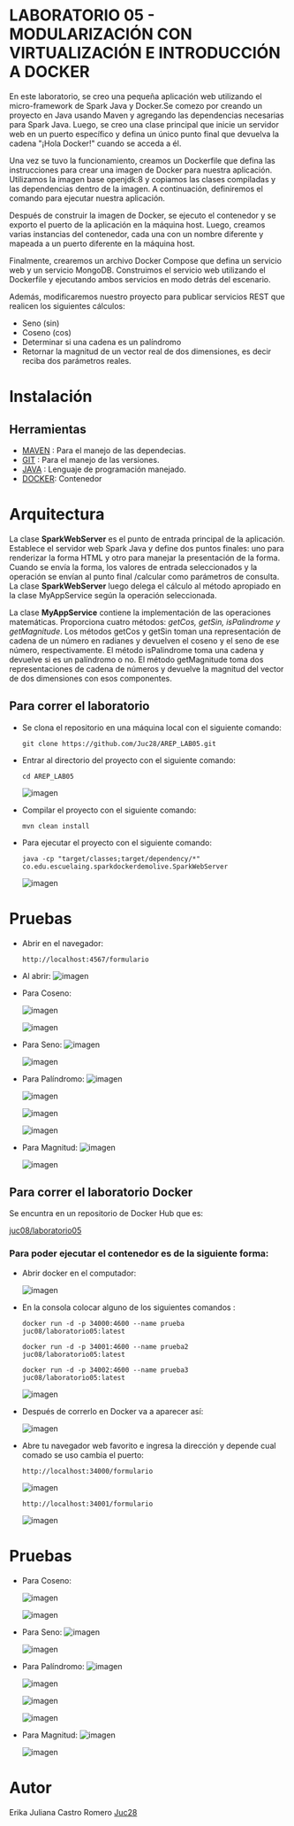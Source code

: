# LABORATORIO 05 - MODULARIZACIÓN CON VIRTUALIZACIÓN E INTRODUCCIÓN A DOCKER
En este laboratorio, se creo una pequeña aplicación web utilizando el micro-framework de Spark Java y Docker.Se comezo por creando un proyecto en Java usando Maven y agregando las dependencias necesarias para Spark Java. Luego, 
se creo una clase principal que inicie un servidor web en un puerto específico y defina un único punto final que devuelva la cadena "¡Hola Docker!" cuando se acceda a él.

Una vez se tuvo la funcionamiento, creamos un Dockerfile que defina las instrucciones para crear una imagen de Docker para nuestra aplicación. Utilizamos la imagen base openjdk:8 y copiamos las clases compiladas y las dependencias 
dentro de la imagen. A continuación, definiremos el comando para ejecutar nuestra aplicación.

Después de construir la imagen de Docker, se ejecuto el contenedor y se exporto el puerto de la aplicación en la máquina host. Luego, creamos varias instancias del contenedor, cada una con un nombre diferente y mapeada a un puerto 
diferente en la máquina host.

Finalmente, crearemos un archivo Docker Compose que defina un servicio web y un servicio MongoDB. Construimos el servicio web utilizando el Dockerfile y ejecutando ambos servicios en modo detrás del escenario.

Además, modificaremos nuestro proyecto para publicar servicios REST que realicen los siguientes cálculos:

* Seno (sin)
* Coseno (cos)
* Determinar si una cadena es un palíndromo
* Retornar la magnitud de un vector real de dos dimensiones, es decir reciba dos parámetros reales.

# Instalación 
## Herramientas 
- [MAVEN](https://maven.apache.org) : Para el manejo de las dependecias. 
- [GIT](https://git-scm.com) : Para el manejo de las versiones.
- [JAVA](https://www.java.com/es/) : Lenguaje de programación manejado.
- [DOCKER](https://www.docker.com/): Contenedor

# Arquitectura

La clase **SparkWebServer** es el punto de entrada principal de la aplicación. Establece el servidor web Spark Java y define dos puntos finales: uno para renderizar la forma HTML y otro para manejar la presentación de la forma. Cuando se envía la forma, los valores de entrada seleccionados y la operación se envían al punto final /calcular como parámetros de consulta. La clase **SparkWebServer** luego delega el cálculo al método apropiado en la clase MyAppService según la operación seleccionada.

La clase **MyAppService** contiene la implementación de las operaciones matemáticas. Proporciona cuatro métodos: *getCos, getSin, isPalindrome y getMagnitude*. Los métodos getCos y getSin toman una representación de cadena de un número en radianes y devuelven el coseno y el seno de ese número, respectivamente. El método isPalindrome toma una cadena y devuelve si es un palíndromo o no. El método getMagnitude toma dos representaciones de cadena de números y devuelve la magnitud del vector de dos dimensiones con esos componentes.

## Para correr el laboratorio 

+ Se clona el repositorio en una máquina local con el siguiente comando:
  
    ```
    git clone https://github.com/Juc28/AREP_LAB05.git
    ```

+ Entrar al directorio del proyecto con el siguiente comando:
    ```
    cd AREP_LAB05
    ```
   ![imagen](https://github.com/Juc28/AREP_LAB05/assets/118181224/2a0c0599-8df6-49dd-ae1a-8780c20a954c)


+ Compilar el proyecto con el siguiente comando:

  ```
  mvn clean install
  ```
+ Para ejecutar el proyecto con el siguiente comando:

    ```
    java -cp "target/classes;target/dependency/*" co.edu.escuelaing.sparkdockerdemolive.SparkWebServer
    ```

    ![imagen](https://github.com/Juc28/AREP_LAB05/assets/118181224/45fb4b7a-7ef3-4bf4-b6f1-0ae1194cc5b7)
  
# Pruebas 
+ Abrir en el navegador:
   ```
  http://localhost:4567/formulario
  ```
- Al abrir:
  ![imagen](https://github.com/Juc28/AREP_LAB05/assets/118181224/bbc6c0df-bc36-4532-8d60-981c151b5eea)

- Para Coseno: 

  ![imagen](https://github.com/Juc28/AREP_LAB05/assets/118181224/1f44e0b1-2d17-4e69-88ff-4b4dfe0cae10)

  ![imagen](https://github.com/Juc28/AREP_LAB05/assets/118181224/5c8dab86-c6ea-45e9-954f-8090cd0a73b7)

- Para Seno: 
  ![imagen](https://github.com/Juc28/AREP_LAB05/assets/118181224/057f5206-eaf4-4f9c-a140-3f8c0a40e879)

  ![imagen](https://github.com/Juc28/AREP_LAB05/assets/118181224/d7d2ee74-41eb-4ccd-bf7b-c9e52346c377)


- Para Palíndromo:
  ![imagen](https://github.com/Juc28/AREP_LAB05/assets/118181224/aec5ee9e-78b9-41c2-aeda-01ca5dbfe85a)

  ![imagen](https://github.com/Juc28/AREP_LAB05/assets/118181224/67409441-29b9-4e7f-b2ad-9ac35549bc66)

  ![imagen](https://github.com/Juc28/AREP_LAB05/assets/118181224/674e7b5d-7b04-4233-b87d-ff47f715f6df)

  ![imagen](https://github.com/Juc28/AREP_LAB05/assets/118181224/51f9a20c-6b7f-43b9-a7a1-a769f107a929)

- Para Magnitud: 
  ![imagen](https://github.com/Juc28/AREP_LAB05/assets/118181224/6b466606-e37c-4bc2-9cc2-84954f9d49a8)

  ![imagen](https://github.com/Juc28/AREP_LAB05/assets/118181224/5faefc7a-f202-4aed-a190-a473ef3ad1ee)


## Para correr el laboratorio Docker

Se encuntra en un repositorio de Docker Hub que es:

  [juc08/laboratorio05](https://hub.docker.com/repository/docker/juc08/laboratorio05/general)

### Para poder ejecutar el contenedor es de la siguiente forma:

+ Abrir docker en el computador:

  ![imagen](https://github.com/Juc28/AREP_LAB05/assets/118181224/0a3fbb62-4967-4556-a057-cbad31527f1c)

+ En la consola colocar alguno de los siguientes comandos : 
   ```
   docker run -d -p 34000:4600 --name prueba juc08/laboratorio05:latest
   ```
   ```
   docker run -d -p 34001:4600 --name prueba2 juc08/laboratorio05:latest
   ```
  ```
  docker run -d -p 34002:4600 --name prueba3 juc08/laboratorio05:latest
  ```
    ![imagen](https://github.com/Juc28/AREP_LAB05/assets/118181224/79752161-fcfd-4cbd-9aea-f0514d6d43c1)



+ Después de correrlo en Docker va a aparecer así:

  ![imagen](https://github.com/Juc28/AREP_LAB05/assets/118181224/7cfd8297-cc79-460b-b9f9-4f21b8e9d4f5)


+ Abre tu navegador web favorito e ingresa la dirección y depende cual comado se uso cambia el puerto:
  ```
  http://localhost:34000/formulario
  ```
  
  ![imagen](https://github.com/Juc28/AREP_LAB05/assets/118181224/a4d4b8cc-c87e-4f11-bfbc-b886b44ed809)
  
   ```
   http://localhost:34001/formulario
   ```
   
  ![imagen](https://github.com/Juc28/AREP_LAB05/assets/118181224/6e479d4a-6467-40c7-9633-4097063c961e)


# Pruebas 

- Para Coseno: 

  ![imagen](https://github.com/Juc28/AREP_LAB05/assets/118181224/ad8a08ab-1fee-4518-959f-cd20dd29e94e)
  
  ![imagen](https://github.com/Juc28/AREP_LAB05/assets/118181224/738c5f08-9054-426e-a994-eeb01084a49d)


- Para Seno: 
  ![imagen](https://github.com/Juc28/AREP_LAB05/assets/118181224/283d0877-fcf6-4f41-b0be-5bf1eae8f24b)
  
  ![imagen](https://github.com/Juc28/AREP_LAB05/assets/118181224/9c9a2a71-b41c-4814-bc34-ba22756efa98)


- Para Palíndromo:
  ![imagen](https://github.com/Juc28/AREP_LAB05/assets/118181224/8175c8c6-1002-496d-9bad-b4ff6f219dac)
  
  ![imagen](https://github.com/Juc28/AREP_LAB05/assets/118181224/8443c4d5-abba-405e-a8ef-dec4ab526ece)
  
  ![imagen](https://github.com/Juc28/AREP_LAB05/assets/118181224/ab7b8eb5-57f0-4338-8b95-a07b4798edfe)

  ![imagen](https://github.com/Juc28/AREP_LAB05/assets/118181224/07dc8731-b7fe-48c5-b24e-deae82fe7639)

- Para Magnitud:
  ![imagen](https://github.com/Juc28/AREP_LAB05/assets/118181224/54a6aff1-f2d9-4847-926e-e9f4e62f58db)

  ![imagen](https://github.com/Juc28/AREP_LAB05/assets/118181224/8696f551-03a6-4bd0-abf9-6227c97e66ab)


# Autor 
Erika Juliana Castro Romero [Juc28](https://github.com/Juc28)
